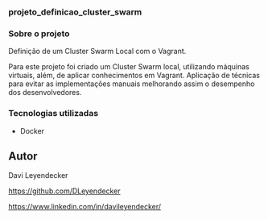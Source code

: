 ### projeto_definicao_cluster_swarm

### Sobre o projeto
Definição de um Cluster Swarm Local com o Vagrant.

Para este projeto foi criado um Cluster Swarm local, utilizando máquinas virtuais, além, de aplicar conhecimentos em Vagrant. 
Aplicação de técnicas para evitar as implementações manuais melhorando assim o desempenho dos desenvolvedores.


### Tecnologias utilizadas
* Docker

## Autor
Davi Leyendecker

https://github.com/DLeyendecker

https://www.linkedin.com/in/davileyendecker/
